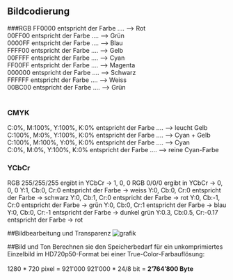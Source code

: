 ## Bildcodierung


###RGB
FF0000 entspricht der Farbe .... --> Rot <br>
00FF00 entspricht der Farbe .... --> Grün <br>
0000FF entspricht der Farbe .... --> Blau <br>
FFFF00 entspricht der Farbe .... --> Gelb <br>
00FFFF entspricht der Farbe .... --> Cyan <br>
FF00FF entspricht der Farbe .... --> Magenta <br>
000000 entspricht der Farbe .... --> Schwarz<br>
FFFFFF entspricht der Farbe .... --> Weiss<br>
00BC00 entspricht der Farbe .... --> Grün <br><br>


### CMYK
C:0%, M:100%, Y:100%, K:0% entspricht der Farbe .... --> leucht Gelb<br>
C:100%, M:0%, Y:100%, K:0% entspricht der Farbe .... --> Cyan + Gelb<br>
C:100%, M:100%, Y:0%, K:0% entspricht der Farbe .... --> Cyan<br>
C:0%, M:0%, Y:100%, K:0% entspricht der Farbe .... --> reine Cyan-Farbe<br>

### YCbCr
RGB 255/255/255 ergibt in YCbCr -> 1, 0, 0 
RGB 0/0/0 ergibt in YCbCr -> 0, 0, 0 
Y:1, Cb:0, Cr:0 entspricht der Farbe -> weiss 
Y:0, Cb:0, Cr:0 entspricht der Farbe -> schwarz 
Y:0, Cb:1, Cr:0 entspricht der Farbe -> rot 
Y:0, Cb:-1, Cr:0 entspricht der Farbe -> grün 
Y:0, Cb:0, Cr:1 entspricht der Farbe -> blau 
Y:0, Cb:0, Cr:-1 entspricht der Farbe -> dunkel grün 
Y:0.3, Cb:0.5, Cr:-0.17 entspricht der Farbe -> rot

##Bildbearbeitung und Transparenz
![grafik](https://github.com/biankazieba/AP21b_M114_Sky-Bollin/raw/main/aufgaben/res/2023-05-30-15-26-47.png)

##Bild und Ton
Berechnen sie den Speicherbedarf für ein unkomprimiertes Einzelbild im HD720p50-Format bei einer True-Color-Farbauflösung: <br><br>
1280 * 720 pixel = 921'000 921'000 * 24/8 bit = **2’764’800 Byte**